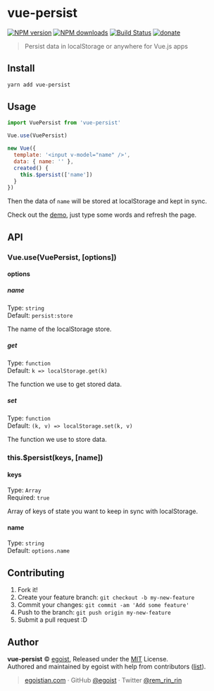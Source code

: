 # vue-persist

[![NPM version](https://img.shields.io/npm/v/vue-persist.svg?style=flat)](https://npmjs.com/package/vue-persist) [![NPM downloads](https://img.shields.io/npm/dm/vue-persist.svg?style=flat)](https://npmjs.com/package/vue-persist) [![Build Status](https://img.shields.io/circleci/project/egoist/vue-persist/master.svg?style=flat)](https://circleci.com/gh/egoist/vue-persist) [![donate](https://img.shields.io/badge/$-donate-ff69b4.svg?maxAge=2592000&style=flat)](https://github.com/egoist/donate)

> Persist data in localStorage or anywhere for Vue.js apps

## Install

```bash
yarn add vue-persist
```

## Usage

```js
import VuePersist from 'vue-persist'

Vue.use(VuePersist)

new Vue({
  template: '<input v-model="name" />',
  data: { name: '' },
  created() {
    this.$persist(['name'])
  }
})
```

Then the data of `name` will be stored at localStorage and kept in sync.

Check out the [demo](https://egoistian.com/vue-persist), just type some words and refresh the page.

## API

### Vue.use(VuePersist, [options])

#### options

##### name

Type: `string`<br>
Default: `persist:store`

The name of the localStorage store.

##### get

Type: `function`<br>
Default: `k => localStorage.get(k)`

The function we use to get stored data.

##### set

Type: `function`<br>
Default: `(k, v) => localStorage.set(k, v)`

The function we use to store data.

### this.$persist(keys, [name])

#### keys

Type: `Array`<br>
Required: `true`

Array of keys of state you want to keep in sync with localStorage.

#### name

Type: `string`<br>
Default: `options.name`

## Contributing

1. Fork it!
2. Create your feature branch: `git checkout -b my-new-feature`
3. Commit your changes: `git commit -am 'Add some feature'`
4. Push to the branch: `git push origin my-new-feature`
5. Submit a pull request :D


## Author

**vue-persist** © [egoist](https://github.com/egoist), Released under the [MIT](./LICENSE) License.<br>
Authored and maintained by egoist with help from contributors ([list](https://github.com/egoist/vue-persist/contributors)).

> [egoistian.com](https://egoistian.com) · GitHub [@egoist](https://github.com/egoist) · Twitter [@rem_rin_rin](https://twitter.com/rem_rin_rin)
